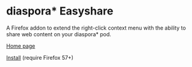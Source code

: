 diaspora* Easyshare
===================

A Firefox addon to extend the right-click context menu with the ability to share web content on your diaspora* pod.

[Home page](https://arlogn.github.io/easyshare/)

[Install](https://addons.mozilla.org/firefox/addon/diaspora-easyshare/) (require Firefox 57+)
